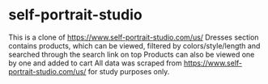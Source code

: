 # self-portrait-studio

This is a clone of https://www.self-portrait-studio.com/us/
Dresses section contains products, which can be viewed, filtered by colors/style/length and searched through the search link on top
Products can also be viewed one by one and added to cart
All data was scraped from https://www.self-portrait-studio.com/us/ for study purposes only.
